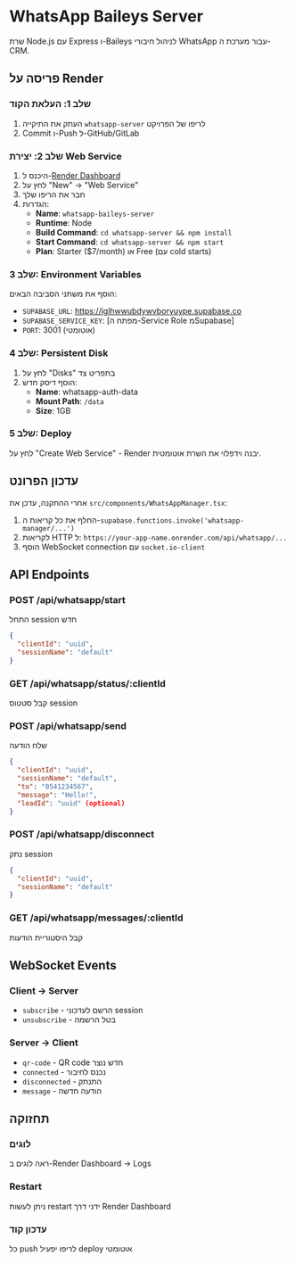 # WhatsApp Baileys Server

שרת Node.js עם Express ו-Baileys לניהול חיבורי WhatsApp עבור מערכת ה-CRM.

## פריסה על Render

### שלב 1: העלאת הקוד
1. העתק את התיקייה `whatsapp-server` לריפו של הפרויקט
2. Commit ו-Push ל-GitHub/GitLab

### שלב 2: יצירת Web Service
1. היכנס ל-[Render Dashboard](https://dashboard.render.com/)
2. לחץ על "New" -> "Web Service"
3. חבר את הריפו שלך
4. הגדרות:
   - **Name**: `whatsapp-baileys-server`
   - **Runtime**: Node
   - **Build Command**: `cd whatsapp-server && npm install`
   - **Start Command**: `cd whatsapp-server && npm start`
   - **Plan**: Starter ($7/month) או Free (עם cold starts)

### שלב 3: Environment Variables
הוסף את משתני הסביבה הבאים:
- `SUPABASE_URL`: https://jglhwwubdywvboryuype.supabase.co
- `SUPABASE_SERVICE_KEY`: [מפתח ה-Service Role מSupabase]
- `PORT`: 3001 (אוטומטי)

### שלב 4: Persistent Disk
1. לחץ על "Disks" בתפריט צד
2. הוסף דיסק חדש:
   - **Name**: whatsapp-auth-data
   - **Mount Path**: `/data`
   - **Size**: 1GB

### שלב 5: Deploy
לחץ על "Create Web Service" - Render יבנה וידפלוי את השרת אוטומטית.

## עדכון הפרונט
אחרי ההתקנה, עדכן את `src/components/WhatsAppManager.tsx`:

1. החלף את כל קריאות ה-`supabase.functions.invoke('whatsapp-manager/...')` 
2. לקריאות HTTP ל: `https://your-app-name.onrender.com/api/whatsapp/...`
3. הוסף WebSocket connection עם `socket.io-client`

## API Endpoints

### POST /api/whatsapp/start
התחל session חדש
```json
{
  "clientId": "uuid",
  "sessionName": "default"
}
```

### GET /api/whatsapp/status/:clientId
קבל סטטוס session

### POST /api/whatsapp/send
שלח הודעה
```json
{
  "clientId": "uuid",
  "sessionName": "default",
  "to": "0541234567",
  "message": "Hello!",
  "leadId": "uuid" (optional)
}
```

### POST /api/whatsapp/disconnect
נתק session
```json
{
  "clientId": "uuid",
  "sessionName": "default"
}
```

### GET /api/whatsapp/messages/:clientId
קבל היסטוריית הודעות

## WebSocket Events

### Client -> Server
- `subscribe` - הרשם לעדכוני session
- `unsubscribe` - בטל הרשמה

### Server -> Client
- `qr-code` - QR code חדש נוצר
- `connected` - נכנס לחיבור
- `disconnected` - התנתק
- `message` - הודעה חדשה

## תחזוקה

### לוגים
ראה לוגים ב-Render Dashboard -> Logs

### Restart
ניתן לעשות restart ידני דרך Render Dashboard

### עדכון קוד
כל push לריפו יפעיל deploy אוטומטי
